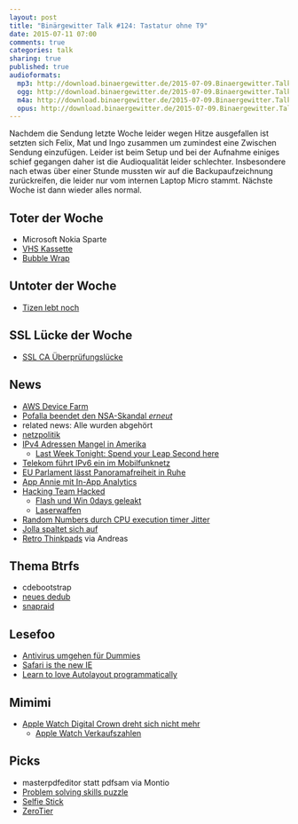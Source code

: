 ```yaml
---
layout: post
title: "Binärgewitter Talk #124: Tastatur ohne T9"
date: 2015-07-11 07:00
comments: true
categories: talk
sharing: true
published: true
audioformats:
  mp3: http://download.binaergewitter.de/2015-07-09.Binaergewitter.Talk.124.mp3
  ogg: http://download.binaergewitter.de/2015-07-09.Binaergewitter.Talk.124.ogg
  m4a: http://download.binaergewitter.de/2015-07-09.Binaergewitter.Talk.124.m4a
  opus: http://download.binaergewitter.de/2015-07-09.Binaergewitter.Talk.124.opus
---
```

Nachdem die Sendung letzte Woche leider wegen Hitze ausgefallen ist setzten sich Felix, Mat und Ingo zusammen um zumindest eine Zwischen Sendung einzufügen. Leider ist beim Setup und bei der Aufnahme einiges schief gegangen daher ist die Audioqualität leider schlechter. Insbesondere nach etwas über einer Stunde mussten wir auf die Backupaufzeichnung zurückreifen, die leider nur vom internen Laptop Micro stammt. Nächste Woche ist dann wieder alles normal.

## Toter der Woche
- Microsoft Nokia Sparte
- [VHS Kassette]( http://www.heise.de/newsticker/meldung/Die-Letzten-ihrer-Art-VHS-Cassetten-werden-nicht-mehr-hergestellt-2733692.html?wt_mc=rss.ho.beitrag.atom )
- [Bubble Wrap]( http://www.theverge.com/tldr/2015/7/2/8886591/new-bubble-wrap-video )

## Untoter der Woche
- [Tizen lebt noch]( http://www.golem.de/news/neues-smartphone-z3-samsung-gibt-tizen-nicht-auf-1507-115089.html )

## SSL Lücke der Woche
- [SSL CA Überprüfungslücke]( http://www.heise.de/security/meldung/Kritische-OpenSSL-Luecke-erlaubt-gefaelschte-Server-Zertifikate-2747563.html )

## News
- [AWS Device Farm]( http://aws.amazon.com/de/device-farm/ )
- [Pofalla beendet den NSA-Skandal *erneut*]( http://www.heise.de/newsticker/meldung/Pofalla-zu-NSA-Skandal-und-No-Spy-Abkommen-Begriffe-sind-wurscht-2734122.html?wt_mc=rss.ho.beitrag.atom )
- related news: Alle wurden abgehört
- [netzpolitik](https://netzpolitik.org/ )
- [IPv4 Adressen Mangel in Amerika](http://www.heise.de/newsticker/meldung/IPv4-Adressmangel-Amerikaner-fuehren-Warteliste-2738933.html )
  * [Last Week Tonight: Spend your Leap Second here]( http://spendyourleapsecondhere.com/ )
- [Telekom führt IPv6 ein im Mobilfunknetz](http://www.heise.de/newsticker/meldung/Telekom-startet-IPv6-Einfuehrung-im-Mobilfunknetz-2741029.html )
- [EU Parlament lässt Panoramafreiheit in Ruhe](http://www.heise.de/newsticker/meldung/EU-Parlament-stimmt-fuer-kleine-Urheberrechtsreform-mit-Panoramafreiheit-2747034.html )
- [App Annie mit In-App Analytics]( http://techcrunch.com/2015/07/09/app-annie-integrates-with-google-analytics-launches-free-in-app-analytics-for-developers/?ncid=rss )
- [Hacking Team Hacked]( http://www.csoonline.com/article/2943968/data-breach/hacking-team-hacked-attackers-claim-400gb-in-dumped-data.html )
  * [Flash und Win 0days geleakt](http://blog.trendmicro.com/trendlabs-security-intelligence/unpatched-flash-player-flaws-more-pocs-found-in-hacking-team-leak/ )
  * [Laserwaffen](http://www.tagesschau.de/inland/bundeswehr-laserwaffen-101.html )
- [Random Numbers durch CPU execution timer Jitter]( https://lwn.net/Articles/642166/ )
- [Jolla spaltet sich auf](http://www.golem.de/news/sailfish-os-lizenzierung-jolla-spaltet-sich-auf-1507-115094.html )
- [Retro Thinkpads](http://blog.lenovo.com/en/blog/retro-thinkpad-time-machine/ ) via Andreas 

## Thema Btrfs
* cdebootstrap
* [neues dedub](https://github.com/markfasheh/duperemove )
* [snapraid](http://snapraid.sourceforge.net/compare.html ) 

## Lesefoo
- [Antivirus umgehen für Dummies]( https://www.offensivebits.com/?p=89 )
- [Safari is the new IE]( http://nolanlawson.com/2015/06/30/safari-is-the-new-ie/ )
- [Learn to love Autolayout programmatically]( http://www.thinkandbuild.it/learn-to-love-auto-layout-programmatically/ )

## Mimimi

- [Apple Watch Digital Crown dreht sich nicht mehr]( https://support.apple.com/en-us/HT204639 )
  * [Apple Watch Verkaufszahlen]( http://www.theregister.co.uk/2015/07/07/apple_watch_slice/ )
  
## Picks
- masterpdfeditor statt pdfsam via Montio
- [Problem solving skills puzzle]( http://www.nytimes.com/interactive/2015/07/03/upshot/a-quick-puzzle-to-test-your-problem-solving.html )
- [Selfie Stick]( http://explosm.net/comics/3786/ )
- [ZeroTier]( https://www.zerotier.com/ )

